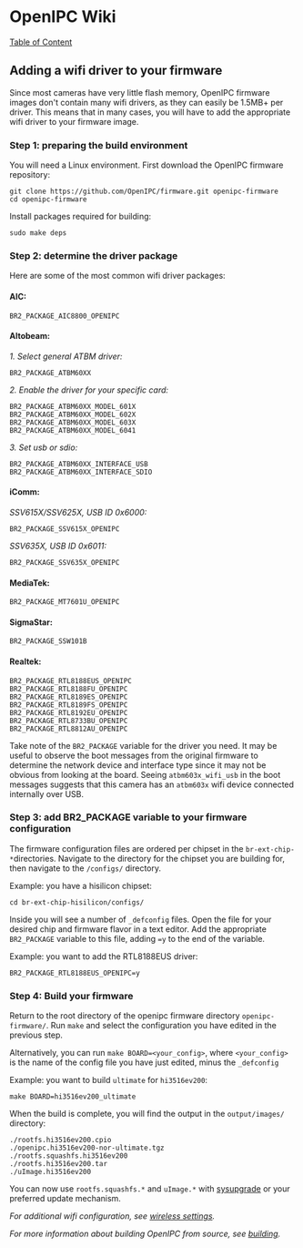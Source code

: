 # OpenIPC Wiki
[Table of Content](../README.md)

Adding a wifi driver to your firmware
---
Since most cameras have very little flash memory, OpenIPC firmware images don't contain many wifi drivers, as they can easily be 1.5MB+ per driver.
This means that in many cases, you will have to add the appropriate wifi driver to your firmware image.

### Step 1: preparing the build environment
You will need a Linux environment. First download the OpenIPC firmware repository:

```
git clone https://github.com/OpenIPC/firmware.git openipc-firmware
cd openipc-firmware
```

Install packages required for building:

```
sudo make deps
```

### Step 2: determine the driver package
Here are some of the most common wifi driver packages:

#### AIC:
```
BR2_PACKAGE_AIC8800_OPENIPC
```

#### Altobeam:
*1. Select general ATBM driver:*
```
BR2_PACKAGE_ATBM60XX
```
*2. Enable the driver for your specific card:*
```
BR2_PACKAGE_ATBM60XX_MODEL_601X
BR2_PACKAGE_ATBM60XX_MODEL_602X
BR2_PACKAGE_ATBM60XX_MODEL_603X
BR2_PACKAGE_ATBM60XX_MODEL_6041
```

*3. Set usb or sdio:*
```
BR2_PACKAGE_ATBM60XX_INTERFACE_USB
BR2_PACKAGE_ATBM60XX_INTERFACE_SDIO
```

#### iComm:
*SSV615X/SSV625X, USB ID 0x6000:*

```
BR2_PACKAGE_SSV615X_OPENIPC
```

*SSV635X, USB ID 0x6011:*

```
BR2_PACKAGE_SSV635X_OPENIPC
```

#### MediaTek:
```
BR2_PACKAGE_MT7601U_OPENIPC
```

#### SigmaStar:
```
BR2_PACKAGE_SSW101B
```

#### Realtek:
```
BR2_PACKAGE_RTL8188EUS_OPENIPC
BR2_PACKAGE_RTL8188FU_OPENIPC
BR2_PACKAGE_RTL8189ES_OPENIPC
BR2_PACKAGE_RTL8189FS_OPENIPC
BR2_PACKAGE_RTL8192EU_OPENIPC
BR2_PACKAGE_RTL8733BU_OPENIPC
BR2_PACKAGE_RTL8812AU_OPENIPC
```

Take note of the `BR2_PACKAGE` variable for the driver you need. It may
be useful to observe the boot messages from the original firmware to
determine the network device and interface type since it may not be
obvious from looking at the board. Seeing `atbm603x_wifi_usb` in the
boot messages suggests that this camera has an `atbm603x` wifi device
connected internally over USB.

### Step 3: add BR2_PACKAGE variable to your firmware configuration
The firmware configuration files are ordered per chipset in the `br-ext-chip-*`directories. Navigate to the directory for the chipset you are building for, then navigate to the `/configs/` directory.

Example: you have a hisilicon chipset:

`cd br-ext-chip-hisilicon/configs/`

Inside you will see a number of `_defconfig` files. Open the file for your desired chip and firmware flavor in a text editor.
Add the appropriate `BR2_PACKAGE` variable to this file, adding `=y` to the end of the variable. 

Example: you want to add the RTL8188EUS driver:

`BR2_PACKAGE_RTL8188EUS_OPENIPC=y`

### Step 4: Build your firmware
Return to the root directory of the openipc firmware directory `openipc-firmware/`.
Run `make` and select the configuration you have edited in the previous step.

Alternatively, you can run `make BOARD=<your_config>`, where `<your_config>` is the name of the config file you have just edited, minus the `_defconfig`

Example: you want to build `ultimate` for `hi3516ev200`:

`make BOARD=hi3516ev200_ultimate`

When the build is complete, you will find the output in the `output/images/` directory:

```
./rootfs.hi3516ev200.cpio
./openipc.hi3516ev200-nor-ultimate.tgz
./rootfs.squashfs.hi3516ev200
./rootfs.hi3516ev200.tar
./uImage.hi3516ev200
```

You can now use `rootfs.squashfs.*` and `uImage.*` with [sysupgrade](./sysupgrade.md) or your preferred update mechanism.

*For additional wifi configuration, see [wireless settings](./wireless-settings.md).*

*For more information about building OpenIPC from source, see [building](./building.md).*
